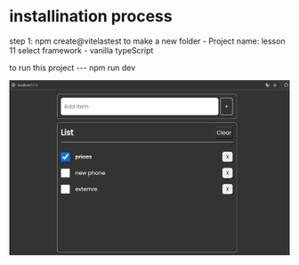 # installination process
step 1: npm create@vitelastest
to make a new folder - Project name: lesson 11
select framework - vanilla
typeScript




to run this project --- npm run dev


![Example Image](images.JPG)
<!-- ![Project Screenshot](images/project-screenshot.png) -->
